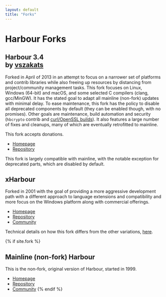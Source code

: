 ```yaml
---
layout: default
title: "Forks"
---
```

<div markdown="1" class="components">

# Harbour Forks

## Harbour 3.4<br><span class="smaller">by [vszakats](https://github.com/vszakats)</span>

Forked in April of 2013 in an attempt to focus on a narrower set of platforms
and contrib libraries while also freeing up resources by distancing from
project/community management tasks. This fork focuses on Linux, Windows (64-bit)
and macOS, and some selected C compilers (clang, gcc/MinGW). It has the stated
goal to adapt all mainline (non-fork) updates with minimal delay. To ease
maintenance, this fork has the policy to disable all deprecated components by
default (they can be enabled though, with no promises). Other goals are
maintenance, build automation and security (`hbcrypto` contrib and
[curl/OpenSSL builds](https://github.com/vszakats/harbour-deps)). It also
features a large number of fixes and cleanups, many of which are eventually
retrofitted to mainline.

This fork accepts donations.

* [Homepage](https://vszakats.github.io/harbour-core/)
* [Repository](https://github.com/vszakats/harbour-core)

This fork is largely compatible with mainline, with the notable exception
for deprecated parts, which are disabled by default.

## xHarbour

Forked in 2001 with the goal of providing a more aggressive development path
with a different approach to language extensions and compatibility and more
focus on the Windows platform along with commercial offerings.

* [Homepage](http://xharbour.org/)
* [Repository](https://sourceforge.net/projects/xharbour/)
* [Community](https://groups.google.com/forum/#!forum/comp.lang.xharbour)

Technical details on how this fork differs from the other variations,
[here](https://raw.githubusercontent.com/vszakats/harbour-core/master/doc/xhb-diff.txt).

{% if site.fork %}
## Mainline (non-fork) Harbour

This is the non-fork, original version of Harbour, started in 1999.

* [Homepage](https://harbour.github.io/)
* [Repository](https://github.com/harbour/core)
* [Community](https://groups.google.com/group/harbour-users/)
{% endif %}

</div>
